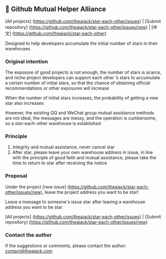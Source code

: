 ## 🚀 Github Mutual Helper Alliance

[All projects] (https://github.com/theajack/star-each-other/issues) | [Submit repository] (https://github.com/theajack/star-each-other/issues/new) | [中文] (https://github.com/theajack/star-each-other)

Designed to help developers accumulate the initial number of stars in their warehouses

### Original intention

The exposure of good projects is not enough, the number of stars is scarce, and niche project developers can support each other ’s stars to accumulate a certain number of initial stars, so that the chance of obtaining official recommendations or other exposures will increase

When the number of initial stars increases, the probability of getting a new star also increases

However, the existing QQ and WeChat group mutual assistance methods are not ideal, the messages are messy, and the operation is cumbersome, so a star-each-other warehouse is established

### Principle

1. Integrity and mutual assistance, never cancel star
2. After star, please leave your own warehouse address in issue, in line with the principle of good faith and mutual assistance, please take the time to return to star after receiving the notice

### Proposal

Under the project [new issue] (https://github.com/theajack/star-each-other/issues/new), leave the project address you want to be star!

Leave a message to someone's issue star after leaving a warehouse address you want to be star

[All projects] (https://github.com/theajack/star-each-other/issues) | [Submit repository] (https://github.com/theajack/star-each-other/issues/new)

### Contact the author

If the suggestions or comments, please contact the author: contact@theajack.com